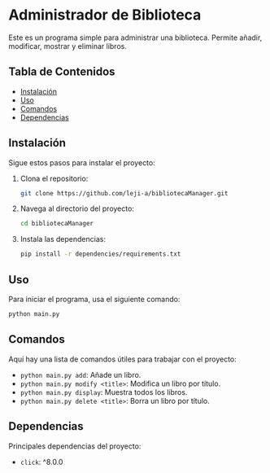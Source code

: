 # Administrador de Biblioteca

Este es un programa simple para administrar una biblioteca. Permite añadir, modificar, mostrar y eliminar libros.

## Tabla de Contenidos
- [Instalación](#instalación)
- [Uso](#uso)
- [Comandos](#comandos)
- [Dependencias](#dependencias)

## Instalación

Sigue estos pasos para instalar el proyecto:

1. Clona el repositorio:
    ```bash
    git clone https://github.com/leji-a/bibliotecaManager.git
    ```
2. Navega al directorio del proyecto:
    ```bash
    cd bibliotecaManager
    ```
3. Instala las dependencias:
    ```bash
    pip install -r dependencies/requirements.txt
    ```

## Uso

Para iniciar el programa, usa el siguiente comando:
```bash
python main.py
```

## Comandos

Aquí hay una lista de comandos útiles para trabajar con el proyecto:

- `python main.py add`: Añade un libro.
- `python main.py modify <title>`: Modifica un libro por título.
- `python main.py display`: Muestra todos los libros.
- `python main.py delete <title>`: Borra un libro por título.

## Dependencias

Principales dependencias del proyecto:

- `click`: ^8.0.0
